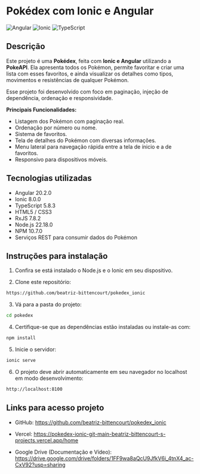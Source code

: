 # Pokédex com Ionic e Angular

![Angular](https://img.shields.io/badge/Angular-v22.2.0-red) ![Ionic](https://img.shields.io/badge/Ionic-v8-blue) ![TypeScript](https://img.shields.io/badge/TypeScript-v5.8.3-blue)

## Descrição

Este projeto é uma **Pokédex**, feita com **Ionic e Angular** utilizando a **PokeAPI**. Ela apresenta todos os Pokémon, permite favoritar e criar uma lista com esses favoritos, e ainda visualizar os detalhes como tipos, movimentos e resistências de qualquer Pokémon.

Esse projeto foi desenvolvido com foco em paginação, injeção de dependência, ordenação e responsividade.

**Principais Funcionalidades:**

- Listagem dos Pokémon com paginação real.
- Ordenação por número ou nome.
- Sistema de favoritos.
- Tela de detalhes do Pokémon com diversas informações.
- Menu lateral para navegação rápida entre a tela de ínicio e a de favoritos.
- Responsivo para dispositivos móveis.

## Tecnologias utilizadas

- Angular 20.2.0
- Ionic 8.0.0
- TypeScript 5.8.3
- HTML5 / CSS3
- RxJS 7.8.2
- Node.js 22.18.0
- NPM 10.7.0
- Serviços REST para consumir dados do Pokémon

## Instruções para instalação

1. Confira se está instalado o Node.js e o Ionic em seu dispositivo.

2. Clone este repositório:

```bash
https://github.com/beatriz-bittencourt/pokedex_ionic
```

3. Vá para a pasta do projeto:

```bash
cd pokedex
```

4. Certifique-se que as dependências estão instaladas ou instale-as com:

```bash
npm install
```

5. Inicie o servidor:

```bash
ionic serve
```

6. O projeto deve abrir automaticamente em seu navegador no localhost em modo desenvolvimento:

```bash
http://localhost:8100
```

## Links para acesso projeto

- GitHub:
  https://github.com/beatriz-bittencourt/pokedex_ionic

- Vercel:
  https://pokedex-ionic-git-main-beatriz-bittencourt-s-projects.vercel.app/home

- Google Drive (Documentação e Vídeo):
  https://drive.google.com/drive/folders/1FF9wa8aQcU9JfkV6i_4tnX4_ac-CxV92?usp=sharing
